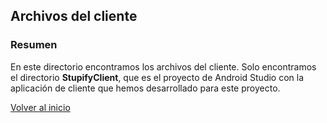 ## Archivos del cliente

### Resumen

En este directorio encontramos los archivos del cliente. Solo encontramos el directorio **StupifyClient**, que es el proyecto de Android Studio con la aplicación de cliente que hemos desarrollado para este proyecto.

[Volver al inicio](https://www.github.com/Sergio10G/Stupify)
